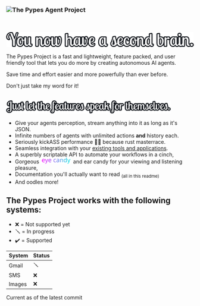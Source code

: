 <br>

### ![The Pypes Agent Project](documentation/readme-assets/banner.png)

<br>

<br>

<img src="documentation/readme-assets/ProductivityTools.png" alt="The ai agent platform for everyone" />

<br>

The Pypes Project is a fast and lightweight, feature packed, and user friendly tool that lets you do more by creating autonomous AI agents.

Save time and effort easier and more powerfully than ever before.

Don't just take my word for it!

<br>

<img src="documentation/readme-assets/Features.png" alt="Just let the features speak for themselves." height=35px>

- Give your agents perception, stream anything into it as long as it's JSON.
- Infinite numbers of agents with unlimited actions **and** history each.
- Seriously kickASS performance 🥾🤯 because rust masterrace.
- Seamless integration with your [existing tools and applications](#the-pypes-project-works-with-the-following-systems).
- A superbly scriptable API to automate your workflows in a cinch, 
- Gorgeous <img src="documentation/readme-assets/eyecandy.svg" height="16px" alt="eye candy"/> and ear candy for your viewing and listening pleasure,
- Documentation you'll actually want to read <sub>(all in this readme)</sub>
- And oodles more!

## The Pypes Project works with the following systems:
- :x: = Not supported yet
- :screwdriver: = In progress
- :heavy_check_mark: = Supported
 
| System | Status           |
|--------|------------------|
|Gmail   |:screwdriver:     |
|SMS     |:x:               |
|Images  |:x:               |

Current as of the latest commit